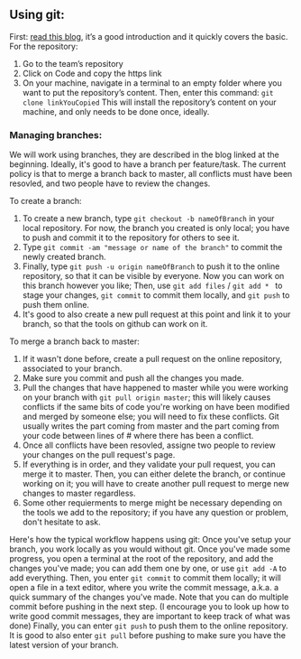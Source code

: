## Using git:
First: [read this blog](https://rogerdudler.github.io/git-guide/), it’s a good introduction and it quickly covers the basic.
For the repository:
  1) Go to the team’s repository
  2) Click on Code and copy the https link
  3) On your machine, navigate in a terminal to an empty folder where you want to put the repository’s content. Then, enter this command: `git clone linkYouCopied` This will install the repository’s content on your machine, and only needs to be done once, ideally.

### Managing branches:

We will work using branches, they are described in the blog linked at the beginning. Ideally, it's good to have a branch per feature/task. The current policy is that to merge a branch back to master, all conflicts must have been resovled, and two people have to review the changes.

To create a branch:
1) To create a new branch, type `git checkout -b nameOfBranch` in your local repository. For now, the branch you created is only local; you have to push and commit it to the repository for others to see it.
2) Type `git commit -am "message or name of the branch"` to commit the newly created branch.
3) Finally, type `git push -u origin nameOfBranch` to push it to the online repository, so that it can be visible by everyone. Now you can work on this branch however you like; Then, use `git add files` / `git add * ` to stage your changes, `git commit` to commit them locally, and `git push` to push them online.
4) It's good to also create a new pull request at this point and link it to your branch, so that the tools on github can work on it.

To merge a branch back to master:
1) If it wasn't done before, create a pull request on the online repository, associated to your branch.
2) Make sure you commit and push all the changes you made.
3) Pull the changes that have happened to master while you were working on your branch with `git pull origin master`; this will likely causes conflicts if the same bits of code you're working on have been modified and merged by someone else; you will need to fix these conflicts. Git usually writes the part coming from master and the part coming from your code between lines of # where there has been a conflict.
4) Once all conflicts have been resovled, assigne two people to review your changes on the pull request's page.
5) If everything is in order, and they validate your pull request, you can merge it to master. Then, you can either delete the branch, or continue working on it; you will have to create another pull request to merge new changes to master regardless.
6) Some other requierments to merge might be necessary depending on the tools we add to the repository; if you have any question or problem, don't hesitate to ask.

Here's how the typical workflow happens using git: Once you've setup your branch, you work locally as you would without git. 
Once you've made some progress, you open a terminal at the root of the repository, and add the changes you've made; you can add them one by one, or use `git add -A` to add everything.
Then, you enter `git commit` to commit them locally; it will open a file in a text editor, where you write the commit message, a.k.a. a quick summary of the changes you've made. Note that you can do multiple commit before pushing in the next step. (I encourage you to look up how to write good commit messages, they are important to keep track of what was done)
Finally, you can enter `git push` to push them to the online repository. It is good to also enter `git pull` before pushing to make sure you have the latest version of your branch.
